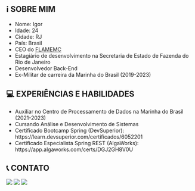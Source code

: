 <h2>ℹ️ SOBRE MIM</h2>

<ul style="list-style-type: disc;">
    <li>Nome: Igor</li>
    <li>Idade: 24</li>
    <li>Cidade: RJ</li>
    <li>País: Brasil</li>
    <li>CEO do <a href="https://www.flamemc.com.br/">FLAMEMC</a></li>
    <li>Estagiário de desenvolvimento na Secretaria de Estado de Fazenda do Rio de Janeiro</li>
    <li>Desenvolvedor Back-End</li>
    <li>Ex-Militar de carreira da Marinha do Brasil (2019-2023)</li>
</ul>

<h2>💻 EXPERIÊNCIAS E HABILIDADES</h2>

<ul style="list-style-type: disc;">
    <li>Auxiliar no Centro de Processamento de Dados na Marinha do Brasil (2021-2023)</li>
    <li>Cursando Análise e Desenvolvimento de Sistemas</li>
    <li>Certificado Bootcamp Spring (DevSuperior): https://learn.devsuperior.com/certificados/6052201</li>
    <li>Certificado Especialista Spring REST (AlgaWorks): https://app.algaworks.com/certs/DGJ2GH8V0U</li>
</ul>

<h2>📞 CONTATO </h2>
<div>
  <a href="https://www.linkedin.com/in/igor-ferreira-366a44234/" target="_blank"><img src="https://img.shields.io/badge/-LinkedIn-%230077B5?style=for-the-badge&logo=linkedin&logoColor=white" target="_blank"></a>
  <a href = "mailto:igorferreiradaniel99@hotmail.com"><img src="https://img.shields.io/badge/-Hotmail-%23333?style=for-the-badge&logo=hotmail&logoColor=white" target="_blank"></a>
  <a href="https://www.instagram.com/ferreira_ig/" target="_blank"><img src="https://img.shields.io/badge/-Instagram-%23E4405F?style=for-the-badge&logo=instagram&logoColor=white" target="_blank"></a>
</div>
